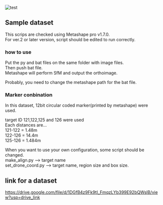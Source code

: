 ![test](https://user-images.githubusercontent.com/74333186/153982668-eebbc20c-86b3-4fa6-b9e6-03ea29afea20.gif)
## Sample dataset
This scrips are checked using Metashape pro v1.7.0.<br>
For ver.2 or later version, script should be edited to run correctly.<br>

### how to use
Put the py and bat files on the same folder with image files.<br>
Then push bat file.<br>
Metashape will perform SfM and output the orthoimage. <br>

Probably, you need to change the metashape path for the bat file.

### Marker conbination
In this dataset, 12bit circular coded marker(printed by metashape) were used.<br>

target ID 121,122,125 and 126 were used<br>
Each distances are...<br>
121-122 = 1.48m<br>
122-126 = 14.4m<br>
125-126 = 1.484m<br>

When you want to use your own configuration, some script should be changed.<br>
make_align.py --> target name<br>
set_drone_coord.py --> target name, region size and box size.<br>

## link for a dataset
https://drive.google.com/file/d/1DGfB4z9Fk9tI_FmqzLYb399E92bQWslB/view?usp=drive_link
